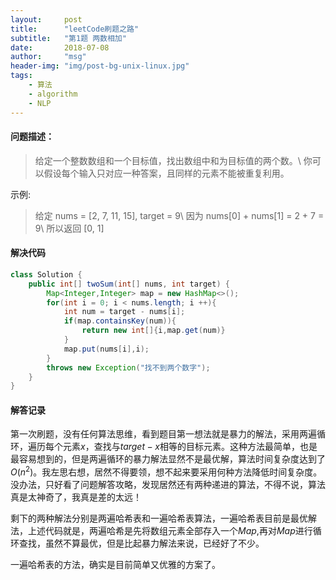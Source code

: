 ```yaml
---
layout:     post
title:      "leetCode刷题之路"
subtitle:   "第1题 两数相加"
date:       2018-07-08
author:     "msg"
header-img: "img/post-bg-unix-linux.jpg"
tags:
    - 算法
    - algorithm
    - NLP
---
```


#### 问题描述：
> 给定一个整数数组和一个目标值，找出数组中和为目标值的两个数。\\
> 你可以假设每个输入只对应一种答案，且同样的元素不能被重复利用。

示例:
> 给定 nums = [2, 7, 11, 15], target = 9\\
> 因为 nums[0] + nums[1] = 2 + 7 = 9\\
> 所以返回 [0, 1]

#### 解决代码
```java
class Solution {
    public int[] twoSum(int[] nums, int target) {
        Map<Integer,Integer> map = new HashMap<>();
        for(int i = 0; i < nums.length; i ++){
            int num = target - nums[i];
            if(map.containsKey(num)){
                return new int[]{i,map.get(num)}
            }
            map.put(nums[i],i);
        }
        throws new Exception("找不到两个数字");
    }
}
```

#### 解答记录

第一次刷题，没有任何算法思维，看到题目第一想法就是暴力的解法，采用两遍循环，遍历每个元素$x$，查找与$target−x$相等的目标元素。这种方法最简单，也是最容易想到的，但是两遍循环的暴力解法显然不是最优解，算法时间复杂度达到了$O(n^2)$。我左思右想，居然不得要领，想不起来要采用何种方法降低时间复杂度。没办法，只好看了问题解答攻略，发现居然还有两种递进的算法，不得不说，算法真是太神奇了，我真是差的太远！

剩下的两种解法分别是两遍哈希表和一遍哈希表算法，一遍哈希表目前是最优解法，上述代码就是，两遍哈希是先将数组元素全部存入一个$Map$,再对$Map$进行循环查找，虽然不算最优，但是比起暴力解法来说，已经好了不少。

一遍哈希表的方法，确实是目前简单又优雅的方案了。